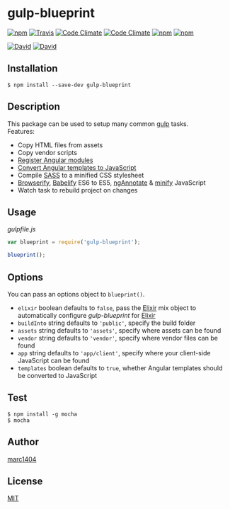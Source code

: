 # gulp-blueprint
[![npm](https://img.shields.io/npm/v/gulp-blueprint.svg?style=flat-square)](https://www.npmjs.com/package/gulp-blueprint)
[![Travis](https://img.shields.io/travis/marc1404/gulp-blueprint.svg?style=flat-square)](https://travis-ci.org/marc1404/gulp-blueprint)
[![Code Climate](https://img.shields.io/codeclimate/github/marc1404/gulp-blueprint.svg?style=flat-square)](https://codeclimate.com/github/marc1404/gulp-blueprint)
[![Code Climate](https://img.shields.io/codeclimate/coverage/github/marc1404/gulp-blueprint.svg?style=flat-square)](https://codeclimate.com/github/marc1404/gulp-blueprint/coverage)
[![npm](https://img.shields.io/npm/l/gulp-blueprint.svg?style=flat-square)](https://github.com/marc1404/gulp-blueprint/blob/master/LICENSE)
[![npm](https://img.shields.io/npm/dm/gulp-blueprint.svg?style=flat-square)](https://www.npmjs.com/package/gulp-blueprint)

[![David](https://img.shields.io/david/marc1404/gulp-blueprint.svg?style=flat-square)](https://github.com/marc1404/gulp-blueprint/blob/master/package.json)
[![David](https://img.shields.io/david/dev/marc1404/gulp-blueprint.svg?style=flat-square)](https://github.com/marc1404/gulp-blueprint/blob/master/package.json)

## Installation
```
$ npm install --save-dev gulp-blueprint
```
  
## Description
This package can be used to setup many common [gulp](https://www.npmjs.com/package/gulp) tasks.  
Features:  
- Copy HTML files from assets
- Copy vendor scripts
- [Register Angular modules](https://www.npmjs.com/package/gulp-ng-register)
- [Convert Angular templates to JavaScript](https://www.npmjs.com/package/gulp-angular-templatecache)
- Compile [SASS](http://sass-lang.com/) to a minified CSS stylesheet
- [Browserify](https://www.npmjs.com/package/browserify), [Babelify](https://babeljs.io/) ES6 to ES5, [ngAnnotate](https://www.npmjs.com/package/gulp-ng-annotate) & [minify](https://www.npmjs.com/package/gulp-uglify)  JavaScript
- Watch task to rebuild project on changes

## Usage
*gulpfile.js*
```javascript
var blueprint = require('gulp-blueprint');

blueprint();
```
  
## Options
You can pass an options object to ```blueprint()```.
- ```elixir``` boolean defaults to ```false```, pass the [Elixir](https://www.npmjs.com/package/laravel-elixir) mix object to automatically configure *gulp-blueprint* for [Elixir](https://www.npmjs.com/package/laravel-elixir)
- ```buildInto``` string defaults to ```'public'```, specify the build folder
- ```assets``` string defaults to ```'assets'```, specify where assets can be found
- ```vendor``` string defaults to ```'vendor'```, specify where vendor files can be found
- ```app``` string defaults to ```'app/client'```, specify where your client-side JavaScript can be found
- ```templates``` boolean defaults to ```true```, whether Angular templates should be converted to JavaScript

## Test
```
$ npm install -g mocha  
$ mocha
```

## Author
[marc1404](https://github.com/marc1404)

## License
[MIT](https://github.com/marc1404/gulp-blueprint/blob/master/LICENSE)